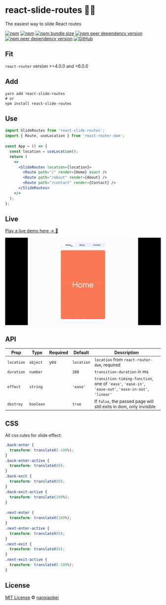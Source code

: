 # react-slide-routes 🏄‍♂️

The easiest way to slide React routes

[![npm](https://img.shields.io/npm/v/react-slide-routes.svg?style=flat-square)](https://www.npmjs.com/package/react-slide-routes)
[![npm](https://img.shields.io/npm/dt/react-slide-routes?style=flat-square)](https://www.npmtrends.com/react-slide-routes)
[![npm bundle size](https://img.shields.io/bundlephobia/minzip/react-slide-routes?style=flat-square)](https://bundlephobia.com/result?p=react-slide-routes)
[![npm peer dependency version](https://img.shields.io/npm/dependency-version/react-slide-routes/peer/react?style=flat-square)](https://github.com/facebook/react)
[![npm peer dependency version](https://img.shields.io/npm/dependency-version/react-slide-routes/peer/react-router?style=flat-square)](https://github.com/ReactTraining/react-router)
[![GitHub](https://img.shields.io/github/license/nanxiaobei/react-slide-routes?style=flat-square)](https://github.com/nanxiaobei/react-slide-routes/blob/master/LICENSE)

## Fit

`react-router` version >=4.0.0 and <6.0.0

## Add

```shell script
yarn add react-slide-routes
# or
npm install react-slide-routes
```

## Use

```jsx
import SlideRoutes from 'react-slide-routes';
import { Route, useLocation } from 'react-router-dom';

const App = () => {
  const location = useLocation();
  return (
    <>
      <SlideRoutes location={location}>
        <Route path="/" render={Home} exact />
        <Route path="/about" render={About} />
        <Route path="/contact" render={Contact} />
      </SlideRoutes>
    </>
  );
};
```

## Live

[Play a live demo here → 🤳](https://codesandbox.io/s/react-slide-routes-bnzlu)

![live](live.gif)

## API

| Prop       | Type      | Required | Default    | Description                                                                                           |
| ---------- | --------- | -------- | ---------- | ----------------------------------------------------------------------------------------------------- |
| `location` | `object`  | yes      | `location` | `location` from `react-router-dom`, required                                                          |
| `duration` | `number`  |          | `200`      | `transition-duration` in ms                                                                           |
| `effect`   | `string`  |          | `'ease'`   | `transition-timing-function`, one of `'ease'`, `'ease-in'`, `'ease-out'`, `'ease-in-out'`, `'linear'` |
| `destroy`  | `boolean` |          | `true`     | If `false`, the passed page will still exits in dom, only invisible                                   |

## CSS

All css rules for slide effect:

```css
.back-enter {
  transform: translateX(-100%);
}
.back-enter-active {
  transform: translateX(0);
}
.back-exit {
  transform: translateX(0);
}
.back-exit-active {
  transform: translate(100%);
}

.next-enter {
  transform: translateX(100%);
}
.next-enter-active {
  transform: translateX(0);
}
.next-exit {
  transform: translateX(0);
}
.next-exit-active {
  transform: translateX(-100%);
}
```

## License

[MIT License](https://github.com/nanxiaobei/react-slide-routes/blob/master/LICENSE) © [nanxiaobei](https://mrlee.me/)
